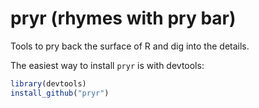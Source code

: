 # pryr (rhymes with pry bar)

Tools to pry back the surface of R and dig into the details. 

The easiest way to install `pryr` is with devtools:

```R
library(devtools)
install_github("pryr")
```